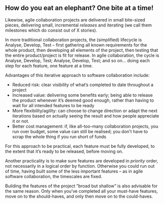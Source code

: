 ## How do you eat an elephant? One bite at a time!

Likewise, agile collaboration projects are delivered in small bite-sized pieces, delivering small, incremental *releases* and iterating (we call them milestones which do consist out of X stories).

In more traditional collaboration projects, the (simplified) lifecycle is Analyse, Develop, Test – first gathering all known requirements for the whole product, then developing all elements of the project, then testing that the entire product/project is fit for release.
In agile collaboration, the cycle is Analyse, Develop, Test; Analyse, Develop, Test; and so on… doing each step for each feature, one feature at a time.

Advantages of this iterative approach to software collaboration include:

- Reduced risk: clear visibility of what’s completed to date throughout a project
- Increased value: delivering some benefits early; being able to release the product whenever it’s deemed good enough, rather than having to wait for all intended features to be ready
- More flexibility/agility: can choose to change direction or adapt the next iterations based on actually seeing the result and how people appreciate it or not.
- Better cost management: if, like all-too-many collaboration projects, you run over budget, some value can still be realised; you don’t have to scrap the whole thing if you run short of funds

For this approach to be practical, each feature must be fully developed, to the extent that it’s ready to be released, before moving on.

Another practicality is to make sure features are developed in *priority* order, not necessarily in a logical order by function. Otherwise you could run out of time, having built some of the less important features – as in agile software collaboration, the timescales are fixed.

Building the features of the project ”broad but shallow” is also advisable for the same reason. Only when you’ve completed all your must-have features, move on to the should-haves, and only then move on to the could-haves. 
